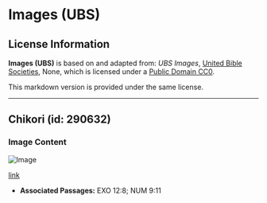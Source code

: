 # Images (UBS)

## License Information

**Images (UBS)** is based on and adapted from: _UBS Images_, [United Bible Societies](https://unitedbiblesocieties.org/), None, which is licensed under a [Public Domain CC0](https://creativecommons.org/public-domain/cc0/).

This markdown version is provided under the same license.



--------------------------------

## Chikori (id: 290632)

### Image Content

![Image](https://cdn.aquifer.bible/aquifer-content/resources/Media/WEB-0128_chicory.jpg)

[link](https://cdn.aquifer.bible/aquifer-content/resources/Media/WEB-0128_chicory.jpg)

* **Associated Passages:** EXO 12:8; NUM 9:11

